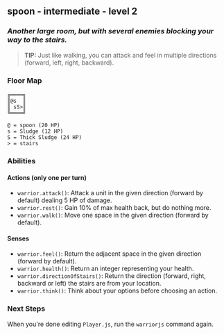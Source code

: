 ## spoon - intermediate - level 2

### _Another large room, but with several enemies blocking your way to the stairs._

> **TIP:** Just like walking, you can attack and feel in multiple directions (forward, left, right, backward).


### Floor Map

```
╔════╗
║@s  ║
║ sS>║
╚════╝

@ = spoon (20 HP)
s = Sludge (12 HP)
S = Thick Sludge (24 HP)
> = stairs
```

### Abilities

#### Actions (only one per turn)

* `warrior.attack()`: Attack a unit in the given direction (forward by default) dealing 5 HP of damage.
* `warrior.rest()`: Gain 10% of max health back, but do nothing more.
* `warrior.walk()`: Move one space in the given direction (forward by default).

#### Senses

* `warrior.feel()`: Return the adjacent space in the given direction (forward by default).
* `warrior.health()`: Return an integer representing your health.
* `warrior.directionOfStairs()`: Return the direction (forward, right, backward or left) the stairs are from your location.
* `warrior.think()`: Think about your options before choosing an action.

### Next Steps

When you're done editing `Player.js`, run the `warriorjs` command again.
